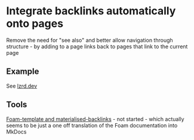 # Integrate backlinks automatically onto pages

Remove the need for "see also" and better allow navigation through structure - by adding to a page links back to pages that link to the current page

## Example

See [lzrd.dev](https://lzrd.dev/)


## Tools

[Foam-template and materialised-backlinks](https://jackiexiao.github.io/foam/reference/materialized-backlinks/) - not started - which actually seems to be just a one off translation of the Foam documentation into MkDocs